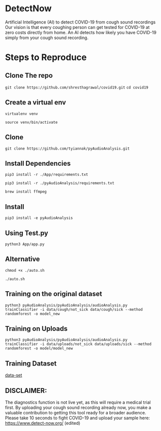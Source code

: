 # DetectNow
Artificial Intelligence (AI) to detect COVID-19 from cough sound recordings
Our vision is that every coughing person can get tested for COVID-19 at zero costs directly from home. An AI detects how likely you have COVID-19 simply from your cough sound recording.

# Steps to Reproduce
## Clone The repo
`git clone https://github.com/shresthagrawal/covid19.git`
`cd covid19`

## Create a virtual env
`virtualenv venv`

`source venv/bin/activate`

## Clone 
`git clone https://github.com/tyiannak/pyAudioAnalysis.git`

## Install Dependencies
`pip3 install -r ./App/requirements.txt`

`pip3 install -r ./pyAudioAnalysis/requirements.txt`

`brew install ffmpeg`

## Install
`pip3 install -e pyAudioAnalysis`

## Using Test.py
`python3 App/app.py`

## Alternative
`chmod +x ./auto.sh`

`./auto.sh`

## Training on the original dataset
`python3 pyAudioAnalysis/pyAudioAnalysis/audioAnalysis.py trainClassifier -i data/cough/not_sick data/cough/sick --method randomforest -o model_new`

## Training on Uploads
`python3 pyAudioAnalysis/pyAudioAnalysis/audioAnalysis.py trainClassifier -i data/uploads/not_sick data/uploads/sick --method randomforest -o model/model_new`

## Training Dataset
[data-set](https://osf.io/4pt2s/)

## DISCLAIMER: 
The diagnostics function is not live yet, as this will require a medical trial first. By uploading your cough sound recording already now, you make a valuable contribution to getting this tool ready for a broader audience.
Please take 10 seconds to fight COVID-19 and upload your sample here:
https://www.detect-now.org/ (edited) 
